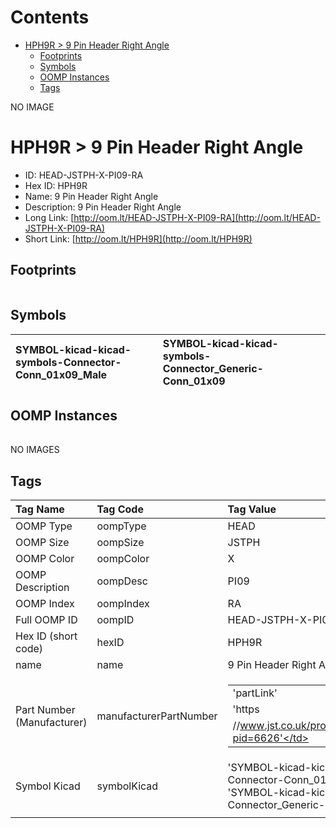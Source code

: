 



Contents
========

* [HPH9R > 9 Pin Header Right Angle](#hph9r--9-pin-header-right-angle)
	* [Footprints](#footprints)
	* [Symbols](#symbols)
	* [OOMP Instances](#oomp-instances)
	* [Tags](#tags)
  
NO IMAGE  
# HPH9R > 9 Pin Header Right Angle

- ID: HEAD-JSTPH-X-PI09-RA
- Hex ID: HPH9R
- Name: 9 Pin Header Right Angle
- Description: 9 Pin Header Right Angle
- Long Link: [http://oom.lt/HEAD-JSTPH-X-PI09-RA](http://oom.lt/HEAD-JSTPH-X-PI09-RA)
- Short Link: [http://oom.lt/HPH9R](http://oom.lt/HPH9R)

## Footprints
  

||||
| :--- | :--- | :--- |

## Symbols
  

|![]()<br>SYMBOL-kicad-kicad-symbols-Connector-Conn_01x09_Male|![]()<br>SYMBOL-kicad-kicad-symbols-Connector_Generic-Conn_01x09||
| :--- | :--- | :--- |

## OOMP Instances
  

||||
| :--- | :--- | :--- |
  
NO IMAGES  
## Tags
  

|Tag Name|Tag Code|Tag Value|
| :--- | :--- | :--- |
|OOMP Type|oompType|HEAD|
|OOMP Size|oompSize|JSTPH|
|OOMP Color|oompColor|X|
|OOMP Description|oompDesc|PI09|
|OOMP Index|oompIndex|RA|
|Full OOMP ID|oompID|HEAD-JSTPH-X-PI09-RA|
|Hex ID (short code)|hexID|HPH9R|
|name|name|9 Pin Header Right Angle|
|Part Number (Manufacturer)|manufacturerPartNumber|<table><tr><td>'partLink'</td></tr><tr><td> 'https</td></tr><tr><td>//www.jst.co.uk/productSeries.php?pid=6626'</td></tr></table>|
|Symbol Kicad|symbolKicad|'SYMBOL-kicad-kicad-symbols-Connector-Conn_01x09_Male', 'SYMBOL-kicad-kicad-symbols-Connector_Generic-Conn_01x09'|
||||
